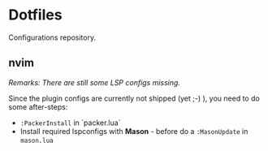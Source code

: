 # Dotfiles

Configurations repository.

## nvim

*Remarks: There are still some LSP configs missing.*

Since the plugin configs are currently not shipped (yet ;-) ), you need to do some after-steps:

 * `:PackerInstall` in `packer.lua´
 * Install required lspconfigs with **Mason** - before do a `:MasonUpdate` in `mason.lua`

